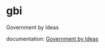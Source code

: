 # gbi
Government by Ideas

documentation: <a href="https://htmlpreview.github.com/?https://github.com/govbyideas/gbi/blob/master/gbi.html">Government by Ideas</a>
